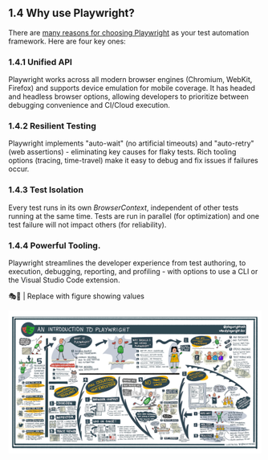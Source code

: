 ## 1.4 Why use Playwright?

There are [many reasons for choosing Playwright](https://playwright.dev/docs/why-playwright) as your test automation framework. Here are four key ones:

### 1.4.1 Unified API 

Playwright works across all modern browser engines (Chromium, WebKit, Firefox) and supports device emulation for mobile coverage. It has headed and headless browser options, allowing developers to prioritize between debugging convenience and CI/Cloud execution.

### 1.4.2 Resilient Testing 

Playwright implements "auto-wait" (no artificial timeouts) and "auto-retry" (web assertions) - eliminating key causes for flaky tests. Rich tooling options (tracing, time-travel) make it easy to debug and fix issues if failures occur.


### 1.4.3 Test Isolation 

Every test runs in its own _BrowserContext_, independent of other tests running at the same time. Tests are run in parallel (for optimization) and one test failure will not impact others (for reliability).


### 1.4.4 Powerful Tooling. 

Playwright streamlines the developer experience from test authoring, to execution, debugging, reporting, and profiling - with options to use a CLI or the Visual Studio Code extension.


🎭🛑 | Replace with figure showing values 

![Playwright](./assets/playwright-overview.png)